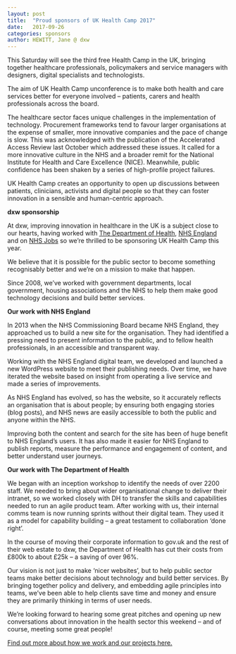 ```yaml
---
layout: post
title:  "Proud sponsors of UK Health Camp 2017"
date:   2017-09-26
categories: sponsors
author: HEWITT, Jane @ dxw
---
```

This Saturday will see the third free Health Camp in the UK, bringing together healthcare professionals, policymakers and service managers with designers, digital specialists and technologists.

The aim of UK Health Camp unconference is to make both health and care services better for everyone involved – patients, carers and health professionals across the board.

The healthcare sector faces unique challenges in the implementation of technology. Procurement frameworks tend to favour larger organisations at the expense of smaller, more innovative companies and the pace of change is slow. This was acknowledged with the publication of the Accelerated Access Review last October which addressed these issues. It called for a more innovative culture in the NHS and a broader remit for the National Institute for Health and Care Excellence (NICE). Meanwhile, public confidence has been shaken by a series of high-profile project failures.

UK Health Camp creates an opportunity to open up discussions between patients, clinicians, activists and digital people so that they can foster innovation in a sensible and human-centric approach.
  
  
**dxw sponsorship**

At dxw, improving innovation in healthcare in the UK is a subject close to our hearts, having worked with [The Department of Health](https://www.dxw.com/case-studies/department-of-health-intranet/), [NHS England](https://www.dxw.com/2017/06/its-london-tech-week-take-a-look-at-how-weve-been-improving-the-nhs-england-site/) and on [NHS Jobs](https://www.dxw.com/case-studies/nhs-jobs/) so we’re thrilled to be sponsoring UK Health Camp this year.

We believe that it is possible for the public sector to become something recognisably better and we’re on a mission to make that happen.

Since 2008, we’ve worked with government departments, local government, housing associations and the NHS to help them make good technology decisions and build better services.
  
  
**Our work with NHS England**

In 2013 when the NHS Commissioning Board became NHS England, they approached us to build a new site for the organisation. They had identified a pressing need to present information to the public, and to fellow health professionals, in an accessible and transparent way.

Working with the NHS England digital team, we developed and launched a new WordPress website to meet their publishing needs. Over time, we have iterated the website based on insight from operating a live service and made a series of improvements.

As NHS England has evolved, so has the website, so it accurately reflects an organisation that is about people; by ensuring both engaging stories (blog posts), and NHS news are easily accessible to both the public and anyone within the NHS.

Improving both the content and search for the site has been of huge benefit to NHS England’s users. It has also made it easier for NHS England to publish reports, measure the performance and engagement of content, and better understand user journeys.
  
  
**Our work with The Department of Health**

We began with an inception workshop to identify the needs of over 2200 staff. We needed to bring about wider organisational change to deliver their intranet, so we worked closely with DH to transfer the skills and capabilities needed to run an agile product team. After working with us, their internal comms team is now running sprints without their digital team. They used it as a model for capability building – a great testament to collaboration ‘done right’.

In the course of moving their corporate information to gov.uk and the rest of their web estate to dxw, the Department of Health has cut their costs from £800k to about £25k – a saving of over 96%.

Our vision is not just to make ‘nicer websites’, but to help public sector teams make better decisions about technology and build better services.  By bringing together policy and delivery, and embedding agile principles into teams, we’ve been able to help clients save time and money and ensure they are primarily thinking in terms of user needs.

We’re looking forward to hearing some great pitches and opening up new conversations about innovation in the health sector this weekend – and of course, meeting some great people!

[Find out more about how we work and our projects here.](https://www.dxw.com/our-story/)
